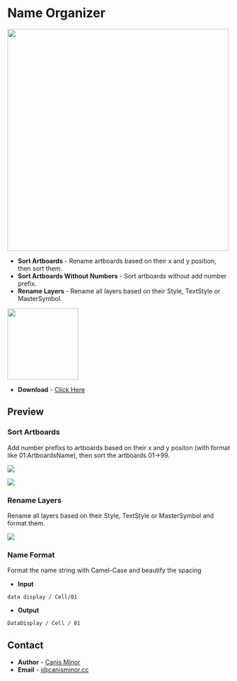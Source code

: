 # Name Organizer

<img src="https://o4j4l4n7h.qnssl.com/2017-08-03-cover.png" width="500">

- **Sort Artboards** - Rename artboards based on their x and y position, then sort them.
- **Sort Artboards Without Numbers** - Sort artboards without add number prefix.
- **Rename Layers** - Rename all layers based on their Style, TextStyle or MasterSymbol.

<a href="http://bit.ly/SketchRunnerWebsite">
  <img src="http://sketchrunner.com/img/badge_white.png" width="160">
</a>

- **Download** - [Click Here](https://github.com/canisminor1990/sketch-name-organizer/releases)

## Preview

### Sort Artboards

Add number prefixs to artboards based on their x and y positon (with format like 01:ArtboardsName),
then sort the artboards 01->99.

![](https://o4j4l4n7h.qnssl.com/2017-08-03-a_1.png)

![](https://o4j4l4n7h.qnssl.com/2017-08-03-a_2.png)


### Rename Layers

Rename all layers based on their Style, TextStyle or MasterSymbol and format them.

![](https://o4j4l4n7h.qnssl.com/2017-08-03-a_3.png)

### Name Format

Format the name string with Camel-Case and beautify the spacing

- **Input**
```
data display / Cell/01
```
- **Output**
```
DataDisplay / Cell / 01
```

## Contact
- **Author** - [Canis Minor](https://github.com/canisminor1990)
- **Email** - <i@canisminor.cc>
